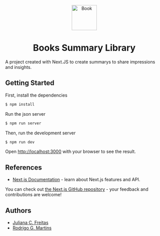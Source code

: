 <p align="center">
  <img width="80" src="https://notion-emojis.s3-us-west-2.amazonaws.com/prod/svg-twitter/1f4d5.svg" alt="Book">
</p>
<h1 align="center">Books Summary Library</h1>

A project created with Next.JS to create summarys to share impressions and insights.


## Getting Started

First, install the dependencies

```bash
$ npm install
```

Run the json server

```bash
$ npm run server
```

Then, run the development server

```bash
$ npm run dev
```


Open [http://localhost:3000](http://localhost:3000) with your browser to see the result.

## References
- [Next.js Documentation](https://nextjs.org/docs) - learn about Next.js features and API.

You can check out [the Next.js GitHub repository](https://github.com/vercel/next.js/) - your feedback and contributions are welcome!


## Authors
 - [Juliana C. Freitas](https://github.com/JulianadFreitas)
 - [Rodrigo G. Martins](https://github.com/rodrigogmartins)